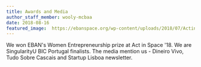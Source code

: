 ```yaml
---
title: Awards and Media
author_staff_member: wooly-mcbaa
date: 2018-08-16
featured_image:  https://ebanspace.org/wp-content/uploads/2018/07/ActinSpace-Women-Prize-EBAN-Space-01.jpg
---
```

We won EBAN's Women Entrepreneurship prize at Act in Space '18. We are SingularityU BIC Portugal finalists. The media mention us - Dineiro Vivo, Tudo Sobre Cascais and Startup Lisboa newsletter.
